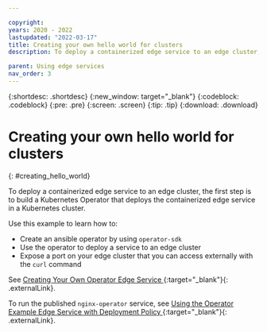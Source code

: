 ```yaml
---

copyright:
years: 2020 - 2022
lastupdated: "2022-03-17"
title: Creating your own hello world for clusters
description: To deploy a containerized edge service to an edge cluster, the first step is to build a Kubernetes Operator that deploys the containerized edge service in a Kubernetes cluster.

parent: Using edge services
nav_order: 3
---
```


{:shortdesc: .shortdesc}
{:new_window: target="_blank"}
{:codeblock: .codeblock}
{:pre: .pre}
{:screen: .screen}
{:tip: .tip}
{:download: .download}

# Creating your own hello world for clusters
{: #creating_hello_world}

To deploy a containerized edge service to an edge cluster, the first step is to build a Kubernetes Operator that deploys the containerized edge service in a Kubernetes cluster.

Use this example to learn how to:

* Create an ansible operator by using `operator-sdk`
* Use the operator to deploy a service to an edge cluster
* Expose a port on your edge cluster that you can access externally with the `curl` command

See [Creating Your Own Operator Edge Service ](https://github.com/open-horizon/examples/blob/master/edge/services/nginx-operator/CreateService.md){:target="_blank"}{: .externalLink}.

To run the published `nginx-operator` service, see [Using the Operator Example Edge Service with Deployment Policy ](https://github.com/open-horizon/examples/tree/master/edge/services/nginx-operator#using-operator-policy){:target="_blank"}{: .externalLink}.
